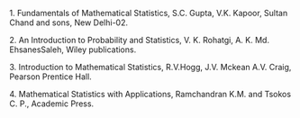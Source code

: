 <p>1. Fundamentals of Mathematical Statistics, S.C. Gupta,  V.K. Kapoor, Sultan Chand and sons, New Delhi-02.</p>

<p>2. An Introduction to Probability and Statistics, V. K. Rohatgi, A. K. Md.  EhsanesSaleh, Wiley publications.</p>

<p>3. Introduction to Mathematical Statistics, R.V.Hogg, J.V. Mckean A.V. Craig, Pearson Prentice Hall.</p>

<p>4. Mathematical Statistics with Applications, Ramchandran K.M. and Tsokos C. P., Academic Press.</p>